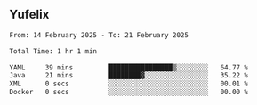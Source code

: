 ## Yufelix

<!--START_SECTION:waka-->

```txt
From: 14 February 2025 - To: 21 February 2025

Total Time: 1 hr 1 min

YAML     39 mins         ████████████████▒░░░░░░░░   64.77 %
Java     21 mins         ████████▓░░░░░░░░░░░░░░░░   35.22 %
XML      0 secs          ░░░░░░░░░░░░░░░░░░░░░░░░░   00.01 %
Docker   0 secs          ░░░░░░░░░░░░░░░░░░░░░░░░░   00.00 %
```

<!--END_SECTION:waka-->

